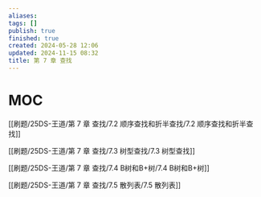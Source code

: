 ```yaml
---
aliases: 
tags: []
publish: true
finished: true
created: 2024-05-28 12:06
updated: 2024-11-15 08:32
title: 第 7 章 查找
---
```

# MOC

[[刷题/25DS-王道/第 7 章 查找/7.2 顺序查找和折半查找/7.2 顺序查找和折半查找]]

[[刷题/25DS-王道/第 7 章 查找/7.3 树型查找/7.3 树型查找]]

[[刷题/25DS-王道/第 7 章 查找/7.4 B树和B+树/7.4 B树和B+树]]

[[刷题/25DS-王道/第 7 章 查找/7.5 散列表/7.5 散列表]]